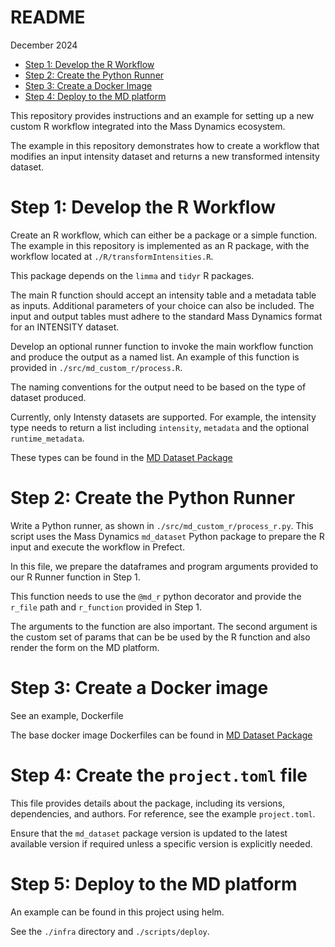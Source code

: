 README
================
December 2024

- [Step 1: Develop the R Workflow](#step-1-develop-the-r-workflow)
- [Step 2: Create the Python Runner](#step-2-create-the-python-runner)
- [Step 3: Create a Docker Image](#step-3-create-a-docker-image)
- [Step 4: Deploy to the MD platform](#step-4-deploy-to-the-md-platform)

This repository provides instructions and an example for setting up a
new custom R workflow integrated into the Mass Dynamics ecosystem.

The example in this repository demonstrates how to create a workflow
that modifies an input intensity dataset and returns a new transformed
intensity dataset.

# Step 1: Develop the R Workflow

Create an R workflow, which can either be a package or a simple
function. The example in this repository is implemented as an R package,
with the workflow located at `./R/transformIntensities.R`.

This package depends on the `limma` and `tidyr` R packages.

The main R function should accept an intensity table and a metadata
table as inputs. Additional parameters of your choice can also be
included. The input and output tables must adhere to the standard Mass
Dynamics format for an INTENSITY dataset.

Develop an optional runner function to invoke the main workflow function and
produce the output as a named list. An example of this function is
provided in `./src/md_custom_r/process.R`.

The naming conventions for the output need to be based on the type of
dataset produced.

Currently, only Intensty datasets are supported. For example, the intensity
type needs to return a list including `intensity`, `metadata` and the optional
`runtime_metadata`.

These types can be found in the [MD Dataset Package](https://github.com/MassDynamics/md_dataset)

# Step 2: Create the Python Runner

Write a Python runner, as shown in `./src/md_custom_r/process_r.py`. This script uses
the Mass Dynamics `md_dataset` Python package to prepare the R input and
execute the workflow in Prefect.

In this file, we prepare the dataframes and program arguments provided
to our R Runner function in Step 1.

This function needs to use the `@md_r` python decorator and provide the
`r_file` path and `r_function` provided in Step 1.

The arguments to the function are also important. The second argument is the
custom set of params that can be be used by the R function and also render
the form on the MD platform.

# Step 3: Create a Docker image

See an example, Dockerfile

The base docker image Dockerfiles can be found in [MD Dataset Package](https://github.com/MassDynamics/md_dataset)

# Step 4: Create the `project.toml` file 

This file provides details about the package, including its versions, dependencies, and authors. For reference, see the example `project.toml`.

Ensure that the `md_dataset` package version is updated to the latest available version if required unless a specific version is explicitly needed.

# Step 5: Deploy to the MD platform

An example can be found in this project using helm.

See the `./infra` directory and `./scripts/deploy`.
